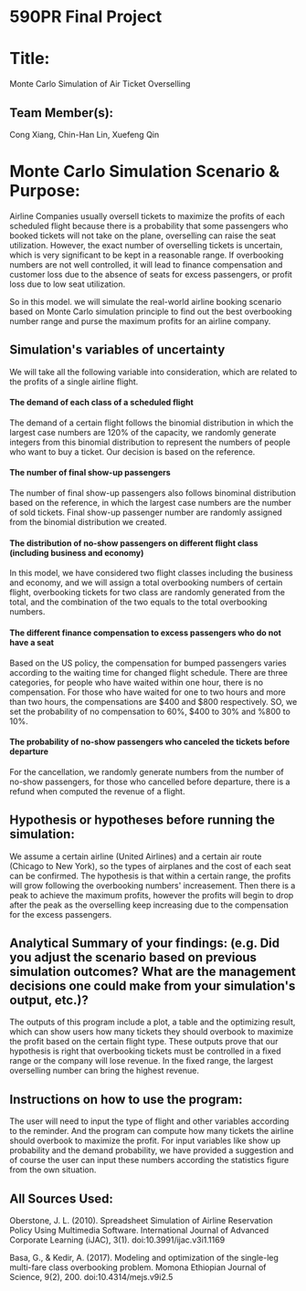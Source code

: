 # 590PR Final Project

# Title: 
Monte Carlo Simulation of Air Ticket Overselling

## Team Member(s):
Cong Xiang, Chin-Han Lin, Xuefeng Qin

# Monte Carlo Simulation Scenario & Purpose:
Airline Companies usually oversell tickets to maximize the profits of each scheduled flight because there is a probability that some passengers who booked tickets will not take on the plane, overselling can raise the seat utilization. However, the exact number of overselling tickets is uncertain, which is very significant to be kept in a reasonable range. If overbooking numbers are not well controlled, it will lead to finance compensation and customer loss due to the absence of seats for excess passengers, or profit loss due to low seat utilization.

So in this model. we will simulate the real-world airline booking scenario based on Monte Carlo simulation principle to find out the best overbooking number range and purse the maximum profits for an airline company.

## Simulation's variables of uncertainty
We will take all the following variable into consideration, which are related to the profits of a single airline flight.
#### The demand of each class of a scheduled flight
The demand of a certain flight follows the binomial distribution in which the largest case numbers are 120% of the capacity, we randomly generate integers from this binomial distribution to represent the numbers of people who want to buy a ticket. Our decision is based on the reference.
#### The number of final show-up passengers 
The number of final show-up passengers also follows binominal distribution based on the reference, in which the largest case numbers are the number of sold tickets. Final show-up passenger number are randomly assigned from the binomial distribution we created.
#### The distribution of no-show passengers on different flight class (including business and economy)
In this model, we have considered two flight classes including the business and economy, and we will assign a total overbooking numbers of certain flight, overbooking tickets for two class are randomly generated from the total, and the combination of the two equals to the total overbooking numbers.
#### The different finance compensation to excess passengers who do not have a seat 
Based on the US policy, the compensation for bumped passengers varies according to the waiting time for changed flight schedule. There are three categories, for people who have waited within one hour, there is no compensation. For those who have waited for one to two hours and more than two hours, the compensations are $400 and $800 respectively. SO, we set the probability of no compensation to 60%, $400 to 30% and %800 to 10%.
#### The probability of no-show passengers who canceled the tickets before departure
For the cancellation, we randomly generate numbers from the number of no-show passengers, for those who cancelled before departure, there is a refund when computed the revenue of a flight.

## Hypothesis or hypotheses before running the simulation:
We assume a certain airline (United Airlines) and a certain air route (Chicago to New York), so the types of airplanes and the cost of each seat can be confirmed. 
The hypothesis is that within a certain range, the profits will grow following the overbooking numbers' increasement. Then there is a peak to achieve the maximum profits, however the profits will begin to drop after the peak as the overselling keep increasing due to the compensation for the excess passengers.

## Analytical Summary of your findings: (e.g. Did you adjust the scenario based on previous simulation outcomes?  What are the management decisions one could make from your simulation's output, etc.)?
The outputs of this program include a plot, a table and the optimizing result, which can show users how many tickets they should overbook to maximize the profit based on the certain flight type. These outputs prove that our hypothesis is right that overbooking tickets must be controlled in a fixed range or the company will lose revenue. In the fixed range, the largest overselling number can bring the highest revenue.

## Instructions on how to use the program:
The user will need to input the type of flight and other variables according to the reminder. And the program can compute how many tickets the airline should overbook to maximize the profit. For input variables like show up probability and the demand probability, we have provided a suggestion and of course the user can input these numbers according the statistics figure from the own situation.

## All Sources Used:
Oberstone, J. L. (2010). Spreadsheet Simulation of Airline Reservation Policy Using Multimedia Software. International Journal of Advanced Corporate Learning (iJAC), 3(1). doi:10.3991/ijac.v3i1.1169

Basa, G., & Kedir, A. (2017). Modeling and optimization of the single-leg multi-fare class overbooking problem. Momona Ethiopian Journal of Science, 9(2), 200. doi:10.4314/mejs.v9i2.5

